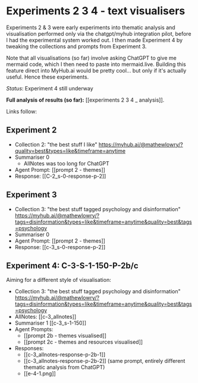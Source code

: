 # Experiments 2 3 4 - text visualisers

Experiments 2 & 3 were early experiments into thematic analysis and visualisation performed only via the chatgpt/myhub integration pilot, before I had the experimental system worked out. I then made Experiment 4 by tweaking the collections and prompts from Experiment 3.

Note that all visualisations (so far) involve asking ChatGPT to give me mermaid code, which I then need to paste into mermaid.live. Building this feature direct into MyHub.ai would be pretty cool... but only if it's actually useful. Hence these experiments.

*Status*: Experiment 4 still underway 

**Full analysis of results (so far):** [[experiments 2 3 4 _ analysis]].

Links follow:

## Experiment 2

* Collection 2: "the best stuff I like" https://myhub.ai/@mathewlowry/?quality=best&types=like&timeframe=anytime
* Summariser 0
	* AllNotes was too long for ChatGPT 
* Agent Prompt: [[prompt 2 - themes]]
* Response: [[C-2_s-0-response-p-2]]
## Experiment 3

* Collection 3: "the best stuff tagged psychology and disinformation" https://myhub.ai/@mathewlowry/?tags=disinformation&types=like&timeframe=anytime&quality=best&tags=psychology 
* Summariser 0
* Agent Prompt: [[prompt 2 - themes]]
* Response: [[c-3_s-0-response-p-2]]

## Experiment 4: C-3-S-1-150-P-2b/c

Aiming for a different style of visualisation:

* Collection 3: "the best stuff tagged psychology and disinformation" https://myhub.ai/@mathewlowry/?tags=disinformation&types=like&timeframe=anytime&quality=best&tags=psychology 
* AllNotes: [[c-3_allnotes]]
* Summariser 1 [[c-3_s-1-150]]
* Agent Prompts: 
	* [[prompt 2b - themes visualised]]
	* [[prompt 2c - themes and resources visualised]]
* Responses: 
	* [[c-3_allnotes-response-p-2b-1]]
	* [[c-3_allnotes-response-p-2b-2]] (same prompt, entirely different thematic analysis from ChatGPT)
	* [[e-4-1.png]]
